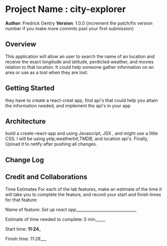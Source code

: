 # Project Name : city-explorer

**Author**: Fredrick Gentry
**Version**: 1.0.0 (increment the patch/fix version number if you make more commits past your first submission)

## Overview
<!-- Provide a high level overview of what this application is and why you are building it, beyond the fact that it's an assignment for this class. (i.e. What's your problem domain?) -->
This application will allow an user to search the name of an location and receive the exact longitude and latitude, perdicted weather, and movies relation to that location. It could help someone gather information on an area or use as a tool when they are lost.

## Getting Started
<!-- What are the steps that a user must take in order to build this app on their own machine and get it running? -->
they have to create a react-creat app, find api's that could help you attain the information needed, and implement the api's in your app
## Architecture
<!-- Provide a detailed description of the application design. What technologies (languages, libraries, etc) you're using, and any other relevant design information. -->
build a create-react-app and using Javascript, JSX , and might use a little CSS.
I will be using yelp,weatherbit,TMDB, and location api's.
Finally, Upload it to netify after pushing all changes.

## Change Log
<!-- Use this area to document the iterative changes made to your application as each feature is successfully implemented. Use time stamps. Here's an example:

01-01-2001 4:59pm - Application now has a fully-functional express server, with a GET route for the location resource. -->

## Credit and Collaborations
<!-- Give credit (and a link) to other people or resources that helped you build this application. -->
Time Estimates
For each of the lab features, make an estimate of the time it will take you to complete the feature, and record your start and finish times for that feature:

Name of feature: _Set up react app_______________________________

Estimate of time needed to complete: 5 min_____

Start time: __11:24___

Finish time: _11:28____


